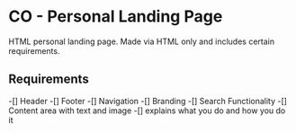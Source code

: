 # CO - Personal Landing Page
HTML personal landing page. Made via HTML only and includes certain requirements.

## Requirements
-[] Header
-[] Footer
-[] Navigation
-[] Branding
-[] Search Functionality
-[] Content area with text and image
    -[] explains what you do and how you do it


